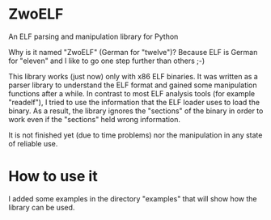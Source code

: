 ZwoELF
============

An ELF parsing and manipulation library for Python

Why is it named "ZwoELF" (German for "twelve")? Because ELF is German for "eleven" and I like to go one step further than others ;-)

This library works (just now) only with x86 ELF binaries. It was written as a parser library to understand the ELF format and gained some manipulation functions after a while. In contrast to most ELF analysis tools (for example "readelf"), I tried to use the information that the ELF loader uses to load the binary. As a result, the library ignores the "sections" of the binary in order to work even if the "sections" held wrong information.

It is not finished yet (due to time problems) nor the manipulation in any state of reliable use.


How to use it
============

I added some examples in the directory "examples" that will show how the library can be used.
